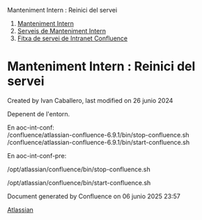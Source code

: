 Manteniment Intern : Reinici del servei  

1.  [Manteniment Intern](index.md)
2.  [Serveis de Manteniment Intern](Serveis-de-Manteniment-Intern_15368305.md)
3.  [Fitxa de servei de Intranet Confluence](Fitxa-de-servei-de-Intranet-Confluence_15368308.md)

Manteniment Intern : Reinici del servei
=======================================

Created by Ivan Caballero, last modified on 26 junio 2024

Depenent de l'entorn.

En aoc-int-conf:  
/confluence/atlassian-confluence-6.9.1/bin/stop-confluence.sh  
/confluence/atlassian-confluence-6.9.1/bin/start-confluence.sh

  

En aoc-int-conf-pre:

/opt/atlassian/confluence/bin/stop-confluence.sh

/opt/atlassian/confluence/bin/start-confluence.sh

Document generated by Confluence on 06 junio 2025 23:57

[Atlassian](http://www.atlassian.com/)
